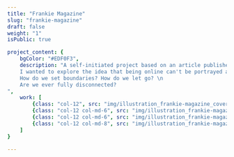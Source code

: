 ```yaml
---
title: "Frankie Magazine"
slug: "frankie-magazine"
draft: false
weight: "1"
isPublic: true

project_content: {
	bgColor: "#EDF0F3",
	description: "A self-initiated project based on an article published in Frankie Magazine, about maintaining a healthy relationship with the Internet. \n
	I wanted to explore the idea that being online can't be portrayed as all good or all bad, it just is a part of our lives. \n
	How do we set boundaries? How do we let go? \n
	Are we ever fully disconnected?
",
	work: [ 
		{class: "col-12", src: "img/illustration_frankie-magazine_cover-spread.jpg"},
		{class: "col-12 col-md-6", src: "img/illustration_frankie-magazine_spread-zoom-01.jpg"},
		{class: "col-12 col-md-6", src: "img/illustration_frankie-magazine_spread-zoom-02.jpg"},
		{class: "col-12 col-md-8", src: "img/illustration_frankie-magazine_spread-zoom-03.png"}
	]
}

---
```

